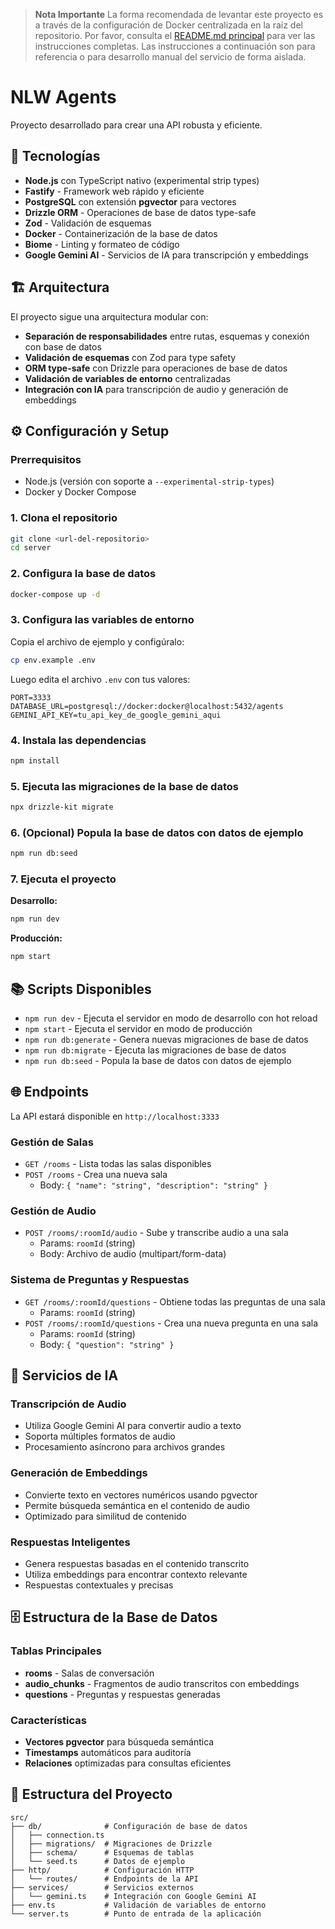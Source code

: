 
> **Nota Importante**
> La forma recomendada de levantar este proyecto es a través de la configuración de Docker centralizada en la raíz del repositorio. Por favor, consulta el [README.md principal](../../README.md) para ver las instrucciones completas.
> Las instrucciones a continuación son para referencia o para desarrollo manual del servicio de forma aislada.

# NLW Agents

Proyecto desarrollado para crear una API robusta y eficiente.

## 🚀 Tecnologías

- **Node.js** con TypeScript nativo (experimental strip types)
- **Fastify** - Framework web rápido y eficiente
- **PostgreSQL** con extensión **pgvector** para vectores
- **Drizzle ORM** - Operaciones de base de datos type-safe
- **Zod** - Validación de esquemas
- **Docker** - Containerización de la base de datos
- **Biome** - Linting y formateo de código
- **Google Gemini AI** - Servicios de IA para transcripción y embeddings

## 🏗️ Arquitectura

El proyecto sigue una arquitectura modular con:

- **Separación de responsabilidades** entre rutas, esquemas y conexión con base de datos
- **Validación de esquemas** con Zod para type safety
- **ORM type-safe** con Drizzle para operaciones de base de datos
- **Validación de variables de entorno** centralizadas
- **Integración con IA** para transcripción de audio y generación de embeddings

## ⚙️ Configuración y Setup

### Prerrequisitos

- Node.js (versión con soporte a `--experimental-strip-types`)
- Docker y Docker Compose

### 1. Clona el repositorio
```bash
git clone <url-del-repositorio>
cd server
```

### 2. Configura la base de datos
```bash
docker-compose up -d
```

### 3. Configura las variables de entorno

Copia el archivo de ejemplo y configúralo:

```bash
cp env.example .env
```

Luego edita el archivo `.env` con tus valores:

```env
PORT=3333
DATABASE_URL=postgresql://docker:docker@localhost:5432/agents
GEMINI_API_KEY=tu_api_key_de_google_gemini_aqui
```

### 4. Instala las dependencias
```bash
npm install
```

### 5. Ejecuta las migraciones de la base de datos
```bash
npx drizzle-kit migrate
```

### 6. (Opcional) Popula la base de datos con datos de ejemplo
```bash
npm run db:seed
```

### 7. Ejecuta el proyecto

**Desarrollo:**
```bash
npm run dev
```

**Producción:**
```bash
npm start
```

## 📚 Scripts Disponibles

- `npm run dev` - Ejecuta el servidor en modo de desarrollo con hot reload
- `npm start` - Ejecuta el servidor en modo de producción
- `npm run db:generate` - Genera nuevas migraciones de base de datos
- `npm run db:migrate` - Ejecuta las migraciones de base de datos
- `npm run db:seed` - Popula la base de datos con datos de ejemplo

## 🌐 Endpoints

La API estará disponible en `http://localhost:3333`

### Gestión de Salas
- `GET /rooms` - Lista todas las salas disponibles
- `POST /rooms` - Crea una nueva sala
  - Body: `{ "name": "string", "description": "string" }`

### Gestión de Audio
- `POST /rooms/:roomId/audio` - Sube y transcribe audio a una sala
  - Params: `roomId` (string)
  - Body: Archivo de audio (multipart/form-data)

### Sistema de Preguntas y Respuestas
- `GET /rooms/:roomId/questions` - Obtiene todas las preguntas de una sala
  - Params: `roomId` (string)
- `POST /rooms/:roomId/questions` - Crea una nueva pregunta en una sala
  - Params: `roomId` (string)
  - Body: `{ "question": "string" }`

## 🤖 Servicios de IA

### Transcripción de Audio
- Utiliza Google Gemini AI para convertir audio a texto
- Soporta múltiples formatos de audio
- Procesamiento asíncrono para archivos grandes

### Generación de Embeddings
- Convierte texto en vectores numéricos usando pgvector
- Permite búsqueda semántica en el contenido de audio
- Optimizado para similitud de contenido

### Respuestas Inteligentes
- Genera respuestas basadas en el contenido transcrito
- Utiliza embeddings para encontrar contexto relevante
- Respuestas contextuales y precisas

## 🗄️ Estructura de la Base de Datos

### Tablas Principales
- **rooms** - Salas de conversación
- **audio_chunks** - Fragmentos de audio transcritos con embeddings
- **questions** - Preguntas y respuestas generadas

### Características
- **Vectores pgvector** para búsqueda semántica
- **Timestamps** automáticos para auditoría
- **Relaciones** optimizadas para consultas eficientes

## 🔧 Estructura del Proyecto

```
src/
├── db/              # Configuración de base de datos
│   ├── connection.ts
│   ├── migrations/  # Migraciones de Drizzle
│   ├── schema/      # Esquemas de tablas
│   └── seed.ts      # Datos de ejemplo
├── http/            # Configuración HTTP
│   └── routes/      # Endpoints de la API
├── services/        # Servicios externos
│   └── gemini.ts    # Integración con Google Gemini AI
├── env.ts           # Validación de variables de entorno
└── server.ts        # Punto de entrada de la aplicación
```

 